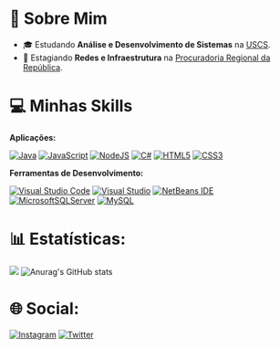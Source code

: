 # 👋 Sobre Mim

- 🎓 Estudando **Análise e Desenvolvimento de Sistemas** na <a href="https://www.uscs.edu.br/">USCS</a>.
- 💼 Estagiando **Redes e Infraestrutura** na <a href="https://www.mpf.mp.br/regiao3">Procuradoria Regional da República</a>.

# 💻 Minhas Skills

**Aplicações:**

[![Java](https://img.shields.io/badge/java-%23ED8B00.svg?style=for-the-badge&logo=openjdk&logoColor=white)](https://www.w3schools.com/java/java_intro.asp)
[![JavaScript](https://img.shields.io/badge/javascript-%23323330.svg?style=for-the-badge&logo=javascript&logoColor=%23F7DF1E)](https://www.w3schools.com/js/js_intro.asp)
[![NodeJS](https://img.shields.io/badge/node.js-6DA55F?style=for-the-badge&logo=node.js&logoColor=white)](https://nodejs.org/pt)
[![C#](https://img.shields.io/badge/c%23-%23239120.svg?style=for-the-badge&logo=c-sharp&logoColor=white)](https://www.w3schools.com/cs/cs_intro.php)
[![HTML5](https://img.shields.io/badge/html5-%23E34F26.svg?style=for-the-badge&logo=html5&logoColor=white)](https://www.w3schools.com/html/html_intro.asp)
[![CSS3](https://img.shields.io/badge/css3-%231572B6.svg?style=for-the-badge&logo=css3&logoColor=white)](https://www.w3schools.com/css/css_intro.asp)

**Ferramentas de Desenvolvimento:**

[![Visual Studio Code](https://img.shields.io/badge/Visual%20Studio%20Code-0078d7.svg?style=for-the-badge&logo=visual-studio-code&logoColor=white)](https://code.visualstudio.com/)
[![Visual Studio](https://img.shields.io/badge/Visual%20Studio-5C2D91.svg?style=for-the-badge&logo=visual-studio&logoColor=white)](https://visualstudio.microsoft.com/)
[![NetBeans IDE](https://img.shields.io/badge/NetBeansIDE-1B6AC6.svg?style=for-the-badge&logo=apache-netbeans-ide&logoColor=white)](https://netbeans.apache.org/)
[![MicrosoftSQLServer](https://img.shields.io/badge/Microsoft%20SQL%20Server-CC2927?style=for-the-badge&logo=microsoft%20sql%20server&logoColor=white)](https://www.w3schools.com/sql/sql_intro.asp)
[![MySQL](https://img.shields.io/badge/MySQL-00000F?style=for-the-badge&logo=mysql&logoColor=white)](https://www.hostinger.com.br/tutoriais/o-que-e-mysql)
<br>

# 📊 Estatísticas:

![](https://github-readme-stats-wheat-two-53.vercel.app/api/top-langs/?username=MatVilasBoas&theme=neon&hide_border=false&include_all_commits=false&count_private=false&layout=compact)
![Anurag's GitHub stats](https://github-readme-stats.vercel.app/api??username=MatVilasBoas&theme=neon&hide)

# 🌐 Social:
[![Instagram](https://img.shields.io/badge/Instagram-%23E4405F.svg?style=for-the-badge&logo=Instagram&logoColor=white)](https://instagram.com/mat_vboas?utm_source=qr&igshid=MzNlNGNkZWQ4Mg%3D%3D)
[![Twitter](https://img.shields.io/badge/Twitter-%231DA1F2.svg?style=for-the-badge&logo=Twitter&logoColor=white)](https://twitter.com/VboasMat?t=62i8s7iAMlwd4H22ZFvvMw&s=09)
